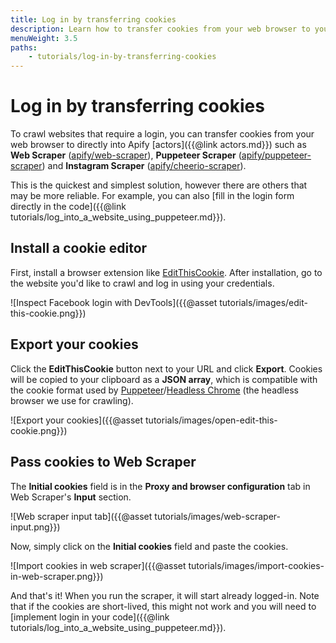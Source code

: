 ```yaml
---
title: Log in by transferring cookies
description: Learn how to transfer cookies from your web browser to your crawlers. Log into websites when web scraping or automating tasks using your existing logins.
menuWeight: 3.5
paths:
    - tutorials/log-in-by-transferring-cookies
---
```


# Log in by transferring cookies

To crawl websites that require a login, you can transfer cookies from your web browser to directly into Apify [actors]({{@link actors.md}}) such as **Web Scraper** ([apify/web-scraper](https://apify.com/apify/puppeteer-scraper)), **Puppeteer Scraper** ([apify/puppeteer-scraper](https://apify.com/apify/puppeteer-scraper)) and **Instagram Scraper** ([apify/cheerio-scraper](https://apify.com/jaroslavhejlek/instagram-scraper)).

This is the quickest and simplest solution, however there are others that may be more reliable. For example, you can also [fill in the login form directly in the code]({{@link tutorials/log_into_a_website_using_puppeteer.md}}).

## [](#install-a-cookie-editor) Install a cookie editor

First, install a browser extension like [EditThisCookie](https://chrome.google.com/webstore/detail/editthiscookie/fngmhnnpilhplaeedifhccceomclgfbg). After installation, go to the website you'd like to crawl and log in using your credentials.

![Inspect Facebook login with DevTools]({{@asset tutorials/images/edit-this-cookie.png}})

## [](#export-your-cookies) Export your cookies

Click the **EditThisCookie** button next to your URL and click **Export**. Cookies will be copied to your clipboard as a **JSON array**, which is compatible with the cookie format used by [Puppeteer](https://pptr.dev)/[Headless Chrome](https://developers.google.com/web/updates/2017/04/headless-chrome) (the headless browser we use for crawling).

![Export your cookies]({{@asset tutorials/images/open-edit-this-cookie.png}})

## [](#pass-cookies-to-web-scraper) Pass cookies to Web Scraper

The **Initial cookies** field is in the **Proxy and browser configuration** tab in Web Scraper's **Input** section.

![Web scraper input tab]({{@asset tutorials/images/web-scraper-input.png}})

Now, simply click on the **Initial cookies** field and paste the cookies.

![Import cookies in web scraper]({{@asset tutorials/images/import-cookies-in-web-scraper.png}})

And that's it! When you run the scraper, it will start already logged-in. Note that if the cookies are short-lived, this might not work and you will need to [implement login in your code]({{@link tutorials/log_into_a_website_using_puppeteer.md}}).

